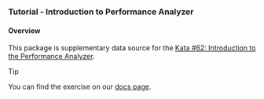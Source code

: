 ### Tutorial - Introduction to Performance Analyzer

#### Overview

This package is supplementary data source for the [Kata #62: Introduction to the Performance Analyzer]().

> [!TIP]
> You can find the exercise on our [docs page]().
